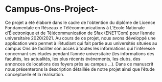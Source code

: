 # Campus-Ons-Project-
Ce projet a été élaboré dans le cadre de l’obtention du diplôme de Licence Fondamentale en Réseaux e Télécommunications à L’Ecole Nationale d’Électronique
et de Télécommunication de Sfax (ENET’Com) pour l’année universitaire 2020/2021. Au cours de ce projet,
nous avons développé une application web permet à l’étudiant qui fait partie aux universités situées au 
campus Ons de faciliter son accès à toutes les informations qui l’intéresse concernant ses études pendant
l’année universitaire (les informations des facultés, les actualités, les plus récents évènements,
les clubs, des annonces de locations des foyers près au campus …). Dans ce manuscrit nous présenterons la description 
détaillée de notre projet ainsi que l’étude conceptuelle et la réalisation.

